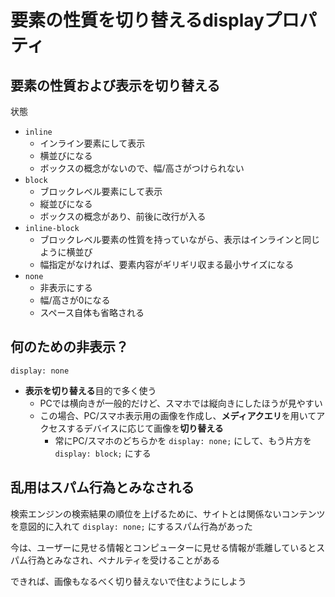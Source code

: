 # 要素の性質を切り替えるdisplayプロパティ

## 要素の性質および表示を切り替える

状態

- `inline`
  - インライン要素にして表示
  - 横並びになる
  - ボックスの概念がないので、幅/高さがつけられない
- `block`
  - ブロックレベル要素にして表示
  - 縦並びになる
  - ボックスの概念があり、前後に改行が入る
- `inline-block`
  - ブロックレベル要素の性質を持っていながら、表示はインラインと同じように横並び
  - 幅指定がなければ、要素内容がギリギリ収まる最小サイズになる
- `none`
  - 非表示にする
  - 幅/高さが0になる
  - スペース自体も省略される

## 何のための非表示？

`display: none`

- **表示を切り替える**目的で多く使う
  - PCでは横向きが一般的だけど、スマホでは縦向きにしたほうが見やすい
  - この場合、PC/スマホ表示用の画像を作成し、**メディアクエリ**を用いてアクセスするデバイスに応じて画像を**切り替える**
    - 常にPC/スマホのどちらかを `display: none;` にして、もう片方を `display: block;` にする

## 乱用はスパム行為とみなされる

検索エンジンの検索結果の順位を上げるために、サイトとは関係ないコンテンツを意図的に入れて `display: none;` にするスパム行為があった

今は、ユーザーに見せる情報とコンピューターに見せる情報が乖離しているとスパム行為とみなされ、ペナルティを受けることがある

できれば、画像もなるべく切り替えないで住むようにしよう
